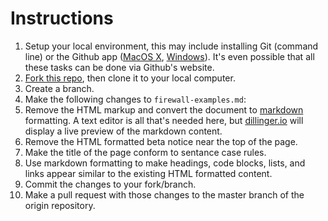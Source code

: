 # Instructions

1. Setup your local environment, this may include installing Git (command line) or the Github app ([MacOS X](https://mac.github.com), [Windows](https://windows.github.com)). It's even possible that all these tasks can be done via Github's website.
1. [Fork this repo](https://guides.github.com/activities/forking/), then clone it to your local computer.
1. Create a branch.
1. Make the following changes to `firewall-examples.md`:
  1. Remove the HTML markup and convert the document to [markdown](https://help.github.com/articles/markdown-basics/) formatting. A text editor is all that's needed here, but [dillinger.io](http://dillinger.io) will display a live preview of the markdown content.
  1. Remove the HTML formatted beta notice near the top of the page.
  1. Make the title of the page conform to sentance case rules.
  1. Use markdown formatting to make headings, code blocks, lists, and links appear similar to the existing HTML formatted content.
1. Commit the changes to your fork/branch.
1. Make a pull request with those changes to the master branch of the origin repository.
